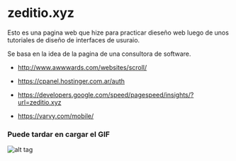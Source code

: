 # zeditio.xyz
Esto es una pagina web que hize para practicar dieseño web luego de unos tutoriales de diseño de interfaces de usuraio.

Se basa en la idea de la pagina de una consultora de software.

- http://www.awwwards.com/websites/scroll/

- https://cpanel.hostinger.com.ar/auth

- https://developers.google.com/speed/pagespeed/insights/?url=zeditio.xyz

- https://varvy.com/mobile/

### Puede tardar en cargar el GIF
![alt tag](https://github.com/zeditio/zeditio.xyz/blob/master/presentacion.gif)

